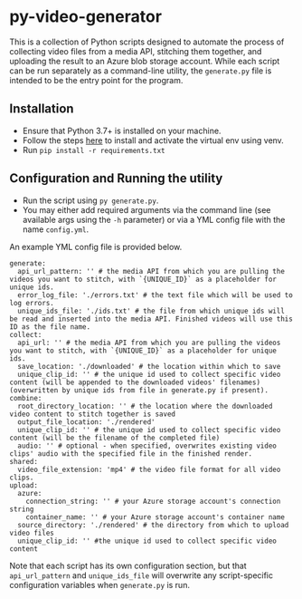 # py-video-generator

This is a collection of Python scripts designed to automate the process of collecting video files from a media API, stitching them together, and uploading the result to an Azure blob storage account.
While each script can be run separately as a command-line utility, the `generate.py` file is intended to be the entry point for the program.

## Installation
* Ensure that Python 3.7+ is installed on your machine.
* Follow the steps [here](https://packaging.python.org/guides/installing-using-pip-and-virtual-environments/) to install and activate the virtual env using venv.
* Run `pip install -r requirements.txt`

## Configuration and Running the utility
* Run the script using `py generate.py`.
* You may either add required arguments via the command line (see available args using the `-h` parameter) or via a YML config file with the name `config.yml`.

An example YML config file is provided below.
```
generate:
  api_url_pattern: '' # the media API from which you are pulling the videos you want to stitch, with `{UNIQUE_ID}` as a placeholder for unique ids.
  error_log_file: './errors.txt' # the text file which will be used to log errors.
  unique_ids_file: './ids.txt' # the file from which unique ids will be read and inserted into the media API. Finished videos will use this ID as the file name.
collect:
  api_url: '' # the media API from which you are pulling the videos you want to stitch, with `{UNIQUE_ID}` as a placeholder for unique ids.
  save_location: './downloaded' # the location within which to save 
  unique_clip_id: '' # the unique id used to collect specific video content (will be appended to the downloaded videos' filenames) (overwritten by unique ids from file in generate.py if present).
combine:
  root_directory_location: '' # the location where the downloaded video content to stitch together is saved
  output_file_location: './rendered'
  unique_clip_id: '' # the unique id used to collect specific video content (will be the filename of the completed file)
  audio: '' # optional - when specified, overwrites existing video clips' audio with the specified file in the finished render.
shared:
  video_file_extension: 'mp4' # the video file format for all video clips.
upload:
  azure:
    connection_string: '' # your Azure storage account's connection string
    container_name: '' # your Azure storage account's container name
  source_directory: './rendered' # the directory from which to upload video files
  unique_clip_id: '' #the unique id used to collect specific video content 

```
Note that each script has its own configuration section, but that `api_url_pattern` and `unique_ids_file` will overwrite any script-specific configuration variables when `generate.py` is run.
